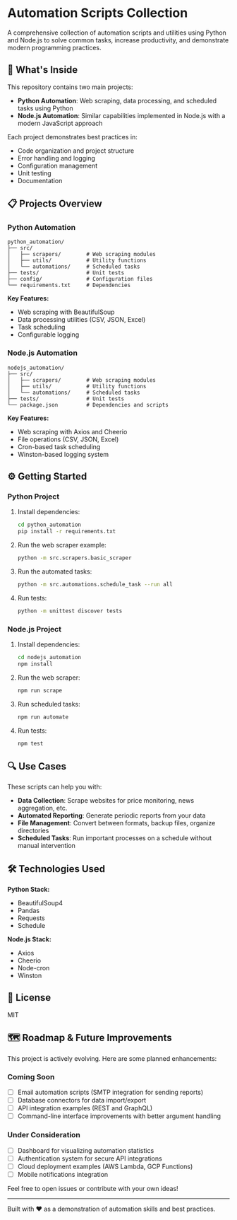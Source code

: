 # Automation Scripts Collection

A comprehensive collection of automation scripts and utilities using Python and Node.js to solve common tasks, increase productivity, and demonstrate modern programming practices.

## 🚀 What's Inside

This repository contains two main projects:

- **Python Automation**: Web scraping, data processing, and scheduled tasks using Python
- **Node.js Automation**: Similar capabilities implemented in Node.js with a modern JavaScript approach

Each project demonstrates best practices in:
- Code organization and project structure
- Error handling and logging
- Configuration management
- Unit testing
- Documentation

## 📋 Projects Overview

### Python Automation

```
python_automation/
├── src/
│   ├── scrapers/        # Web scraping modules
│   ├── utils/           # Utility functions
│   └── automations/     # Scheduled tasks
├── tests/               # Unit tests
├── config/              # Configuration files
└── requirements.txt     # Dependencies
```

**Key Features:**
- Web scraping with BeautifulSoup
- Data processing utilities (CSV, JSON, Excel)
- Task scheduling
- Configurable logging

### Node.js Automation

```
nodejs_automation/
├── src/
│   ├── scrapers/        # Web scraping modules
│   ├── utils/           # Utility functions
│   └── automations/     # Scheduled tasks
├── tests/               # Unit tests
└── package.json         # Dependencies and scripts
```

**Key Features:**
- Web scraping with Axios and Cheerio
- File operations (CSV, JSON, Excel)
- Cron-based task scheduling
- Winston-based logging system

## ⚙️ Getting Started

### Python Project

1. Install dependencies:
   ```bash
   cd python_automation
   pip install -r requirements.txt
   ```

2. Run the web scraper example:
   ```bash
   python -m src.scrapers.basic_scraper
   ```

3. Run the automated tasks:
   ```bash
   python -m src.automations.schedule_task --run all
   ```

4. Run tests:
   ```bash
   python -m unittest discover tests
   ```

### Node.js Project

1. Install dependencies:
   ```bash
   cd nodejs_automation
   npm install
   ```

2. Run the web scraper:
   ```bash
   npm run scrape
   ```

3. Run scheduled tasks:
   ```bash
   npm run automate
   ```

4. Run tests:
   ```bash
   npm test
   ```

## 🔍 Use Cases

These scripts can help you with:

- **Data Collection**: Scrape websites for price monitoring, news aggregation, etc.
- **Automated Reporting**: Generate periodic reports from your data
- **File Management**: Convert between formats, backup files, organize directories
- **Scheduled Tasks**: Run important processes on a schedule without manual intervention

## 🛠️ Technologies Used

**Python Stack:**
- BeautifulSoup4
- Pandas
- Requests
- Schedule

**Node.js Stack:**
- Axios
- Cheerio
- Node-cron
- Winston

## 📄 License

MIT

## 🗺️ Roadmap & Future Improvements

This project is actively evolving. Here are some planned enhancements:

### Coming Soon
- [ ] Email automation scripts (SMTP integration for sending reports)
- [ ] Database connectors for data import/export
- [ ] API integration examples (REST and GraphQL)
- [ ] Command-line interface improvements with better argument handling

### Under Consideration
- [ ] Dashboard for visualizing automation statistics
- [ ] Authentication system for secure API integrations
- [ ] Cloud deployment examples (AWS Lambda, GCP Functions)
- [ ] Mobile notifications integration

Feel free to open issues or contribute with your own ideas!

---

Built with ❤️ as a demonstration of automation skills and best practices. 
